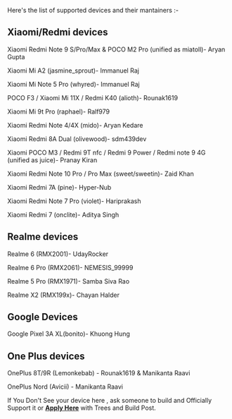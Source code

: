 Here's the list of supported devices and their mantainers :-

Xiaomi/Redmi devices                                                                              
-----------------------------------                                                                                     
Xiaomi Redmi Note 9 S/Pro/Max & POCO M2 Pro (unified as miatoll)- Aryan Gupta

Xiaomi Mi A2 (jasmine_sprout)- Immanuel Raj                                                                                                       

Xiaomi Mi Note 5 Pro (whyred)- Immanuel Raj                                                                                                

POCO F3 / Xiaomi Mi 11X / Redmi K40  (alioth)- Rounak1619

Xiaomi Mi 9t Pro (raphael)- Ralf979                                                                                                        

Xiaomi Redmi Note 4/4X (mido)- Aryan Kedare                                                                                    

Xiaomi Redmi 8A Dual (olivewood)- sdm439dev                                                                                                

Xiaomi POCO M3 / Redmi 9T nfc / Redmi 9 Power / Redmi note 9 4G (unified as juice)- Pranay Kiran                                           

Xiaomi Redmi Note 10 Pro / Pro Max (sweet/sweetin)- Zaid Khan                                                                               

Xiaomi Redmi 7A (pine)- Hyper-Nub

Xiaomi Redmi Note 7 Pro (violet)- Hariprakash

Xiaomi Redmi 7 (onclite)- Aditya Singh

Realme devices
------------------------------------------
Realme 6 (RMX2001)- UdayRocker    

Realme 6 Pro (RMX2061)- NEMESIS_99999 

Realme 5 Pro (RMX1971)- Samba Siva Rao 

Realme X2 (RMX199x)- Chayan Halder

Google Devices
------------------------------------------

Google Pixel 3A XL(bonito)- Khuong Hung

One Plus devices
------------------------------------------
OnePlus 8T/9R (Lemonkebab) - Rounak1619 & Manikanta Raavi 

OnePlus Nord (Avicii) - Manikanta Raavi

If You Don't See your device here , ask someone to build and Officially Support it or [**Apply Here**](https://t.me/heisinbug) with Trees and Build Post.
